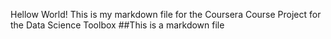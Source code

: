 Hellow World!
This is my markdown file for the Coursera Course Project for the Data Science Toolbox
##This is a markdown file